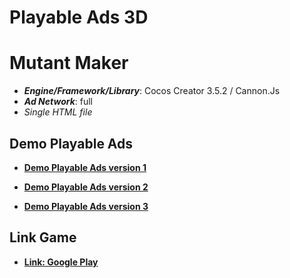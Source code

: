 # Playable Ads 3D

# Mutant Maker

- **_Engine/Framework/Library_**: Cocos Creator 3.5.2 / Cannon.Js
- **_Ad Network_**: full
- _Single HTML file_

## Demo Playable Ads

- [**Demo Playable Ads version 1**](https://kidcry0x.github.io/Playable-Ads_Mutant-Maker/Mutant_Maker_V1/)

- [**Demo Playable Ads version 2**](https://kidcry0x.github.io/Playable-Ads_Mutant-Maker/Mutant_Maker_V2/)

- [**Demo Playable Ads version 3**](https://kidcry0x.github.io/Playable-Ads_Mutant-Maker/Mutant_Maker_V3/)

## Link Game

- [**Link: Google Play**](https://play.google.com/store/apps/details?id=com.csquad.merge.master.superheros)
<!-- - [**Link: App Store**](https://apps.apple.com/app/id1619537659) -->
